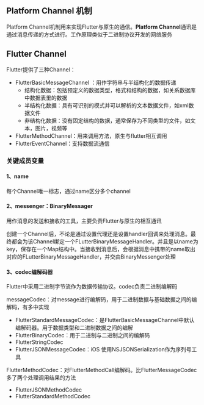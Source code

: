 ## Platform Channel 机制

Platform Channel机制用来实现Flutter与原生的通信。**Platform Channel**通讯是通过消息传递的方式进行。工作原理类似于二进制协议开发的网络服务

## Flutter Channel 

Flutter提供了三种Channel：

- FlutterBasicMessageChannel ：用作字符串与半结构化的数据传递
  - 结构化数据：包括预定义的数据类型，格式和结构的数据，如关系数据库中数据表里的数据
  - 半结构化数据：具有可识别的模式并可以解析的文本数据文件，如xml数据文件
  - 非结构化数据：没有固定结构的数据，通常保存为不同类型的文件，如文本，图片，视频等
- FlutterMethodChannel：用来调用方法，原生与flutter相互调用
- FlutterEventChannel：支持数据流通信

### 关键成员变量

#### 1、name

每个Channel唯一标志，通过name区分多个channel

#### 2、messenger：BinaryMessager

用作消息的发送和接收的工具，主要负责Flutter与原生的相互通讯

创建一个Channel后，不论是通过设置代理还是设置handler回调来处理消息。最终都会为该Channel绑定一个FLutterBinaryMessageHandler。并且是以name为key，保存在一个Map结构中。当接收到消息后，会根据消息中携带的name取出对应的FLutterBinaryMessageHandler，并交由BinaryMessenger处理

#### 3、codec编解码器

Flutter中采用二进制字节流作为数据传输协议。codec负责二进制编解码

messageCodec：对message进行编解码，用于二进制数据与基础数据之间的编解码，有多中实现

- FlutterStandardMessageCodec：是FlutterBasicMessageChannel中默认编解码器。用于数据类型和二进制数据之间的编解
- FlutterBinaryCodec：用于二进制与二进制之间的编解码
- FlutterStringCodec
- FlutterJSONMessageCodec：iOS 使用NSJSONSerialization作为序列号工具

FlutterMethodCodec：对FlutterMethodCall编解码。比FlutterMessageCodec多了两个处理调用结果的方法

- FlutterJSONMethodCodec
- FlutterStandardMethodCodec



